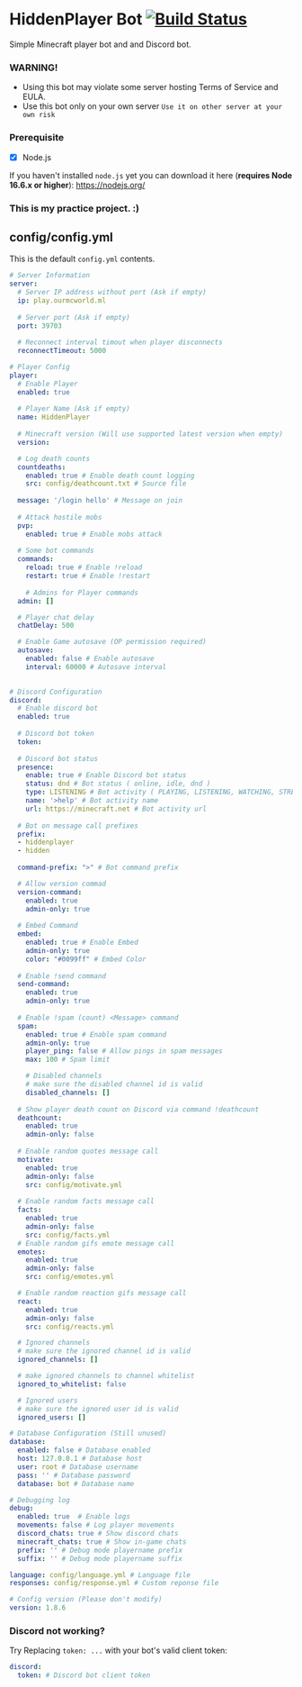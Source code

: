 # HiddenPlayer Bot [![Build Status](https://app.travis-ci.com/FalloutStudios/Grigora.svg?branch=master)](https://app.travis-ci.com/FalloutStudios/Grigora)
Simple Minecraft player bot and and Discord bot.

### WARNING! 
- Using this bot may violate some server hosting Terms of Service and EULA.
- Use this bot only on your own server `Use it on other server at your own risk`

### Prerequisite
- [x] Node.js

If you haven't installed `node.js` yet you can download it here (**requires Node 16.6.x or higher**): https://nodejs.org/

### This is my practice project. :)

## config/config.yml

This is the default `config.yml` contents.

```yml
# Server Information
server:
  # Server IP address without port (Ask if empty)
  ip: play.ourmcworld.ml
  
  # Server port (Ask if empty)
  port: 39703
  
  # Reconnect interval timout when player disconnects
  reconnectTimeout: 5000

# Player Config
player:
  # Enable Player
  enabled: true
  
  # Player Name (Ask if empty)
  name: HiddenPlayer
  
  # Minecraft version (Will use supported latest version when empty)
  version:

  # Log death counts
  countdeaths:
    enabled: true # Enable death count logging
    src: config/deathcount.txt # Source file
  
  message: '/login hello' # Message on join
  
  # Attack hostile mobs
  pvp:
    enabled: true # Enable mobs attack
  
  # Some bot commands
  commands:
    reload: true # Enable !reload
    restart: true # Enable !restart
  
    # Admins for Player commands
  admin: []

  # Player chat delay
  chatDelay: 500

  # Enable Game autosave (OP permission required)
  autosave:
    enabled: false # Enable autosave
    interval: 60000 # Autosave interval

    
# Discord Configuration
discord:
  # Enable discord bot
  enabled: true
  
  # Discord bot token
  token:
  
  # Discord bot status
  presence:
    enable: true # Enable Discord bot status
    status: dnd # Bot status ( online, idle, dnd )
    type: LISTENING # Bot activity ( PLAYING, LISTENING, WATCHING, STREAMING )
    name: '>help' # Bot activity name
    url: https://minecraft.net # Bot activity url
  
  # Bot on message call prefixes
  prefix:
  - hiddenplayer
  - hidden
  
  command-prefix: ">" # Bot command prefix

  # Allow version commad
  version-command: 
    enabled: true
    admin-only: true
  
  # Embed Command
  embed:
    enabled: true # Enable Embed
    admin-only: true
    color: "#0099ff" # Embed Color
  
  # Enable !send command
  send-command: 
    enabled: true
    admin-only: true
  
  # Enable !spam (count) <Message> command
  spam:
    enabled: true # Enable spam command
    admin-only: true
    player_ping: false # Allow pings in spam messages
    max: 100 # Spam limit 

    # Disabled channels
    # make sure the disabled channel id is valid
    disabled_channels: []
  
  # Show player death count on Discord via command !deathcount
  deathcount:
    enabled: true
    admin-only: false
  
  # Enable random quotes message call
  motivate:
    enabled: true
    admin-only: false
    src: config/motivate.yml
  
  # Enable random facts message call
  facts:
    enabled: true
    admin-only: false
    src: config/facts.yml
  # Enable random gifs emote message call
  emotes:
    enabled: true
    admin-only: false
    src: config/emotes.yml

  # Enable random reaction gifs message call
  react:
    enabled: true
    admin-only: false
    src: config/reacts.yml

  # Ignored channels
  # make sure the ignored channel id is valid
  ignored_channels: []

  # make ignored channels to channel whitelist
  ignored_to_whitelist: false

  # Ignored users
  # make sure the ignored user id is valid
  ignored_users: []

# Database Configuration (Still unused)
database:
  enabled: false # Database enabled
  host: 127.0.0.1 # Database host
  user: root # Database username
  pass: '' # Database password
  database: bot # Database name

# Debugging log
debug:
  enabled: true  # Enable logs
  movements: false # Log player movements
  discord_chats: true # Show discord chats
  minecraft_chats: true # Show in-game chats
  prefix: '' # Debug mode playername prefix
  suffix: '' # Debug mode playername suffix

language: config/language.yml # Language file 
responses: config/response.yml # Custom reponse file

# Config version (Please don't modify)
version: 1.8.6
```
### Discord not working?

Try Replacing `token: ...` with your bot's valid client token: 
```yml
discord:
  token: # Discord bot client token
```
